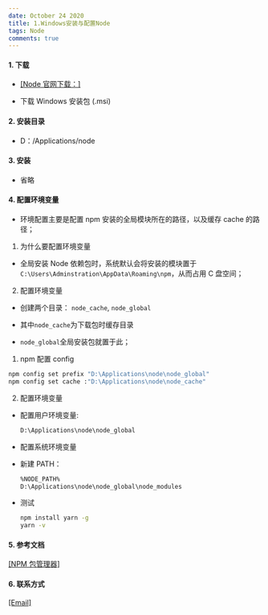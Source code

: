 ```yaml
---
date: October 24 2020
title: 1.Windows安装与配置Node
tags: Node
comments: true
---
```


#### 1. 下载

- [[Node 官网下载：]](http://nodejs.cn/download/)

- 下载 Windows 安装包 (.msi)

#### 2. 安装目录

- D：/Applications/node

#### 3. 安装

- 省略

#### 4. 配置环境变量

- 环境配置主要是配置 npm 安装的全局模块所在的路径，以及缓存 cache 的路径；

1. 为什么要配置环境变量

- 全局安装 Node 依赖包时，系统默认会将安装的模块置于`C:\Users\Adminstration\AppData\Roaming\npm`，从而占用 C 盘空间；

2. 配置环境变量

- 创建两个目录： `node_cache`, `node_global`

- 其中`node_cache`为下载包时缓存目录

- `node_global`全局安装包就置于此；

1. npm 配置 config

```bash
npm config set prefix "D:\Applications\node\node_global"
npm config set cache :"D:\Applications\node\node_cache"
```

2. 配置环境变量

- 配置用户环境变量:

  ```bash
  D:\Applications\node\node_global
  ```

- 配置系统环境变量

- 新建 PATH：

  ```bash
  %NODE_PATH%
  D:\Applications\node\node_global\node_modules
  ```

- 测试

  ```bash
  npm install yarn -g
  yarn -v
  ```

#### 5. 参考文档

[[NPM 包管理器]](https://web-oyster.github.io/2020/10/24/Node/Npm/NPM%E5%8C%85%E7%AE%A1%E7%90%86%E5%99%A8/)

#### 6. 联系方式

[[Email]](yuanmin8888@outlook.com)
